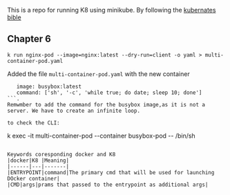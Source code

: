 This is a repo for running K8 using minikube. By following the [kubernates bible](https://www.packtpub.com/product/the-kubernetes-bible/9781838827694)
## Chapter 6
```
k run nginx-pod --image=nginx:latest --dry-run=client -o yaml > multi-container-pod.yaml
```
Added the file `multi-container-pod.yaml` with the new container 

```name: busybox-pod
   image: busybox:latest
   command: ['sh', '-c', 'while true; do date; sleep 10; done']
```.
Remwmber to add the command for the busybox image,as it is not a server. We have to create an infinite loop.

to check the CLI:
```
k exec -it multi-container-pod --container busybox-pod -- /bin/sh
```

Keywords coresponding docker and K8
|docker|K8 |Meaning|
|------|---|-------|
|ENTRYPOINT|command|The primary cmd that will be used for launching DOcker container|
|CMD|args|prams that passed to the entrypoint as additional args|



